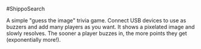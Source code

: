 #ShippoSearch

A simple "guess the image" trivia game. Connect USB devices to use as buzzers
and add many players as you want. It shows a pixelated image and slowly resolves.
The sooner a player buzzes in, the more points they get (exponentially more!).

